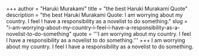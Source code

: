 +++
author = "Haruki Murakami"
title = "the best Haruki Murakami Quote"
description = "the best Haruki Murakami Quote: I am worrying about my country. I feel I have a responsibility as a novelist to do something."
slug = "i-am-worrying-about-my-country-i-feel-i-have-a-responsibility-as-a-novelist-to-do-something"
quote = '''I am worrying about my country. I feel I have a responsibility as a novelist to do something.'''
+++
I am worrying about my country. I feel I have a responsibility as a novelist to do something.
